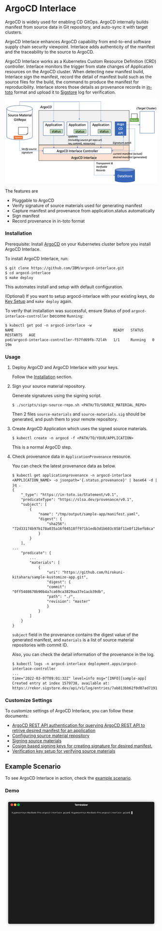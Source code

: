 # ArgoCD Interlace

ArgoCD is widely used for enabling CD GitOps. ArgoCD internally builds manifest from source data in Git repository, and auto-sync it with target clusters. 

ArgoCD Interlace enhances ArgoCD capability from end-to-end software supply chain security viewpoint. Interlace adds authenticity of the manifest and the traceability to the source to ArgoCD.

ArgoCD Interlace works as a Kubernetes Custom Resource Definition (CRD) controller. Interlace monitors the trigger from state changes of Application resources on the ArgoCD cluster. When detecting new manifest build, Interlace sign the manifest, record the detail of manifest build such as the source files for the build, the command to produce the manifest for reproducibility. Interlace stores those details as provenance records in [in-toto](https://in-toto.io) format and upload it to [Sigstore](https://sigstore.dev/) log for verification.

![ArgoCD-Interlace-Arch](./images/argocd-interlace-arch.png)


The features are 
- Pluggable to ArgoCD
- Verify signature of source materials used for generating manifest
- Capture manifest and provenance from application.status automatically
- Sign manifest
- Record provenance in in-toto format

### Installation
Prerequisite: Install [ArgoCD](https://argo-cd.readthedocs.io/en/stable/getting_started/) on your Kubernetes cluster before you install ArgoCD Interlace.


To install ArgoCD Interlace, run:
```
$ git clone https://github.com/IBM/argocd-interlace.git
$ cd argocd-interlace
$ make deploy
```
This automates install and setup with default configuration.

(Optional) If you want to setup argocd-interlace with your existing keys, do [Key Setup](docs/key_setup.md) and `make deploy` again.

To verify that installation was successful, ensure Status of pod `argocd-interlace-controller` become `Running`:
```shell
$ kubectl get pod -n argocd-interlace -w
NAME                                              READY   STATUS    RESTARTS   AGE
pod/argocd-interlace-controller-f57fd69fb-72l4h   1/1     Running   0          19m
```

### Usage

1. Deploy ArgoCD and ArgoCD Interlace with your keys.

    Follow the [Installation](#installation) section.

1. Sign your source material repository.

    Generate signatures using the signing script.

    ```
    $ ./scripts/sign-source-repo.sh <PATH/TO/SOURCE_MATERIAL_REPO>
    ```

    Then 2 files `source-materials` and `source-materials.sig` should be generated, and push them to your remote repository.

1. Create ArgoCD Application which uses the signed source materials.

    ```
    $ kubectl create -n argocd -f <PATH/TO/YOUR/APPLICATION>
    ```

    This is a normal ArgoCD step.

1. Check provenance data in `ApplicationProvenance` resource.

    You can check the latest provenance data as below.

    ```
    $ kubectl get applicationprovenance -n argocd-interlace <APPLICATION_NAME> -o jsonpath='{.status.provenance}' | base64 -d | jq .
    {
        "_type": "https://in-toto.io/Statement/v0.1",
        "predicateType": "https://slsa.dev/provenance/v0.1",
        "subject": [
            {
                "name": "/tmp/output/sample-app/manifest.yaml",
                "digest": {
                    "sha256": "72d33174b97b178a035a16f04518ff971b1edb3d1b603c858f11e0f12befb8ca"
                }
            }
        ],
    ...
        "predicate": {
            ...
            "materials": [
                {
                    "uri": "https://github.com/hirokuni-kitahara/sample-kustomize-app.git",
                    "digest": {
                    "commit": "0ff5408670b90b4a7ca69ca3829aa37e1acb39db",
                    "path": "./",
                    "revision": "master"
                    }
                }
            ]
        }
    }
    ```

    `subject` field in the provenance contains the digest value of the generated manifest, and `materials` is a list of source material repositories with commit ID.

    Also, you can check the detail information of the provenance in the log.
    ```
    $ kubectl logs -n argocd-interlace deployment.apps/argocd-interlace-controller
    ...
    time="2022-03-07T09:01:32Z" level=info msg="[INFO][sample-app] Created entry at index 1579738, available at: https://rekor.sigstore.dev/api/v1/log/entries/7ab813bb62f0d87ad7191856bd12fb8b640ca75a797169265cdc813bb435108f\n"
    ```

### Customize Settings

To customize settings of ArgoCD Interlace, you can follow these documents:
* [ArgoCD REST API authentication for querying ArgoCD REST API to retrive desired manifest for an application](docs/argo_setup.md)
* [Configuring source material repository](docs/configure_source_materials.md)
* [Signing source materials](docs/configure_source_materials.md)
* [Cosign based signing keys for creating signature for desired manifest.](docs/signing_key_setup.md)
* [Verification key setup for verifying source materials](docs/verification_key_setup.md)


## Example Scenario
To see ArgoCD Interlace in action, check the [example scenario](docs/example_scenario.md).


 ### Demo
 ![intro](images/intro.gif?)